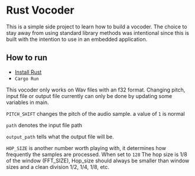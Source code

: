 # Rust Vocoder
This is a simple side project to learn how to build a vocoder. The choice to stay away from using standard library methods was intentional since this is built with the intention to use in an embedded application.
## How to run
- [Install Rust](https://rustup.rs/)
- `Cargo Run`

This vocoder only works on Wav files with an f32 format. Changing pitch, input file or output file currently can only be done by updating some variables in main.

`PITCH_SHIFT` changes the pitch of the audio sample. a value of `1` is normal

`path` denotes the input file path

`output_path` tells what the output file will be.

`HOP_SIZE` is another number worth playing with, it determines how frequently the samples are processed. When set to `128` The hop size is 1/8 of the window (FFT_SIZE), Hop_size should always be smaller than window sizes and a clean division 1/2, 1/4, 1/8, etc.
